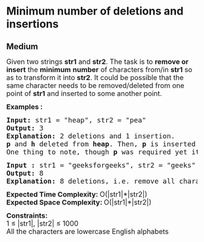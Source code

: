# Minimum number of deletions and insertions
## Medium
<div class="problems_problem_content__Xm_eO"><p><span style="font-size: 18px;">Given two strings <strong>str1</strong> and <strong>str2</strong>. The task is to <strong>remove or insert</strong> the <strong>minimum</strong> <strong>number</strong> of characters from/in <strong>str1</strong> so as to transform it into <strong>str2</strong>. It could be possible that the same character needs to be removed/deleted from one point of <strong>str1</strong> and inserted to some another point.</span></p>
<p><span style="font-size: 18px;"><strong>Examples :</strong></span></p>
<pre><span style="font-size: 18px;"><strong>Input: </strong>str1 = "heap", str2 = "pea"
<strong>Output:</strong> 3
<strong>Explanation: </strong>2 deletions and 1 insertion.</span>
<strong><span style="font-size: 18px;">p</span></strong><span style="font-size: 18px;"> and <strong>h</strong> deleted from <strong>heap</strong>. Then, <strong>p</strong> is inserted at the beginning.<br></span><span style="font-size: 18px;">One thing to note, though <strong>p</strong> was required yet it was removed/deleted first from its position and then it is inserted to some other position. Thus, <strong>p</strong> contributes one to the <strong>deletion_count</strong> and one to the <strong>insertion_count</strong>.</span></pre>
<pre><span style="font-size: 18px;"><strong>Input : </strong>str1 = "geeksforgeeks", str2 = "geeks"
<strong>Output: </strong>8
<strong>Explanation: </strong>8 deletions, i.e. remove all characters of the string "forgeeks".</span>
</pre>
<p><span style="font-size: 18px;"><strong>Expected Time Complexity:&nbsp;</strong>O(|str1|*|str2|)<br><strong>Expected Space Complexity: </strong>O(|str1|*|str2|</span><span style="font-size: 18px;">)</span></p>
<p><span style="font-size: 18px;"><strong>Constraints:</strong><br>1 ≤ |str1|, |str2| ≤ 1000</span><br><span style="font-size: 18px;">All the characters are lowercase English alphabets</span></p></div>
